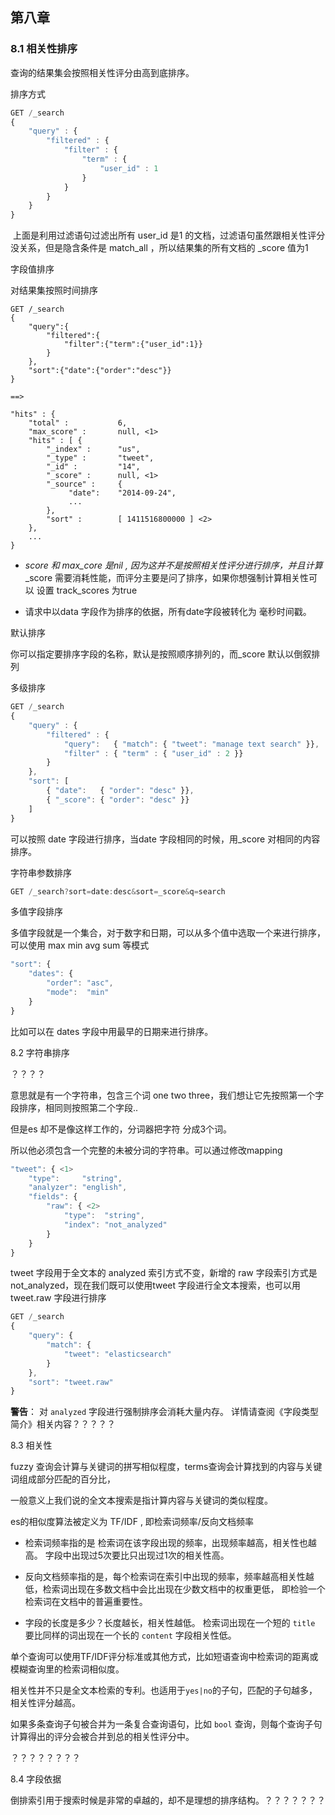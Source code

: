 ## 第八章

### 8.1 相关性排序

查询的结果集会按照相关性评分由高到底排序。



排序方式

```Javascript
GET /_search
{
    "query" : {
        "filtered" : {
            "filter" : {
                "term" : {
                    "user_id" : 1
                }
            }
        }
    }
}
```

​	上面是利用过滤语句过滤出所有 user_id 是1 的文档，过滤语句虽然跟相关性评分没关系，但是隐含条件是 match_all ，所以结果集的所有文档的 _score 值为1





字段值排序

对结果集按照时间排序

```
GET /_search
{
	"query":{
		"filtered":{
			"filter":{"term":{"user_id":1}}
		}
	},
	"sort":{"date":{"order":"desc"}}
}

==>

"hits" : {
    "total" :           6,
    "max_score" :       null, <1>
    "hits" : [ {
        "_index" :      "us",
        "_type" :       "tweet",
        "_id" :         "14",
        "_score" :      null, <1>
        "_source" :     {
             "date":    "2014-09-24",
             ...
        },
        "sort" :        [ 1411516800000 ] <2>
    },
    ...
}
```

- _score  和 max_core 是nil , 因为这并不是按照相关性评分进行排序，并且计算_  _score 需要消耗性能，而评分主要是问了排序，如果你想强制计算相关性可以 设置  track_scores 为true

- 请求中以data 字段作为排序的依据，所有date字段被转化为 毫秒时间戳。



默认排序

你可以指定要排序字段的名称，默认是按照顺序排列的，而_score 默认以倒叙排列 



多级排序

```Javascript
GET /_search
{
    "query" : {
        "filtered" : {
            "query":   { "match": { "tweet": "manage text search" }},
            "filter" : { "term" : { "user_id" : 2 }}
        }
    },
    "sort": [
        { "date":   { "order": "desc" }},
        { "_score": { "order": "desc" }}
    ]
}
```

可以按照 date 字段进行排序，当date 字段相同的时候，用_score 对相同的内容 排序。



字符串参数排序

```Javascript
GET /_search?sort=date:desc&sort=_score&q=search
```



多值字段排序

多值字段就是一个集合，对于数字和日期，可以从多个值中选取一个来进行排序，可以使用  max min  avg sum 等模式

```Javascript
"sort": {
    "dates": {
        "order": "asc",
        "mode":  "min"
    }
}
```

比如可以在 dates 字段中用最早的日期来进行排序。



8.2 字符串排序

？？？？

意思就是有一个字符串，包含三个词  one two three，我们想让它先按照第一个字段排序，相同则按照第二个字段..

但是es 却不是像这样工作的，分词器把字符 分成3个词。

所以他必须包含一个完整的未被分词的字符串。可以通过修改mapping

```Javascript
"tweet": { <1>
    "type":     "string",
    "analyzer": "english",
    "fields": {
        "raw": { <2>
            "type":  "string",
            "index": "not_analyzed"
        }
    }
}
```

tweet 字段用于全文本的 analyzed 索引方式不变，新增的 raw 字段索引方式是 not_analyzed，现在我们既可以使用tweet 字段进行全文本搜索，也可以用 tweet.raw 字段进行排序

```Javascript
GET /_search
{
    "query": {
        "match": {
            "tweet": "elasticsearch"
        }
    },
    "sort": "tweet.raw"
}
```

**警告**： 对 `analyzed` 字段进行强制排序会消耗大量内存。 详情请查阅《字段类型简介》相关内容？？？？？



8.3 相关性

fuzzy 查询会计算与关键词的拼写相似程度，terms查询会计算找到的内容与关键词组成部分匹配的百分比，

一般意义上我们说的全文本搜索是指计算内容与关键词的类似程度。



es的相似度算法被定义为  TF/IDF , 即检索词频率/反向文档频率



- 检索词频率指的是 检索词在该字段出现的频率，出现频率越高，相关性也越高。 字段中出现过5次要比只出现过1次的相关性高。

- 反向文档频率指的是，每个检索词在索引中出现的频率，频率越高相关性越低，检索词出现在多数文档中会比出现在少数文档中的权重更低， 即检验一个检索词在文档中的普遍重要性。
- 字段的长度是多少？长度越长，相关性越低。 检索词出现在一个短的 `title` 要比同样的词出现在一个长的 `content` 字段相关性低。

单个查询可以使用TF/IDF评分标准或其他方式，比如短语查询中检索词的距离或模糊查询里的检索词相似度。

相关性并不只是全文本检索的专利。也适用于`yes|no`的子句，匹配的子句越多，相关性评分越高。

如果多条查询子句被合并为一条复合查询语句，比如 `bool` 查询，则每个查询子句计算得出的评分会被合并到总的相关性评分中。

？？？？？？？？



8.4 字段依据

倒排索引用于搜索时候是非常的卓越的，却不是理想的排序结构。？？？？？？？


